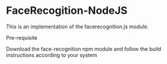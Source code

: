 # FaceRecogition-NodeJS
This is an implementation of the facerecognition.js module. 


Pre-requisite

  Download the face-recognition npm module and follow the build instructions according to your system
